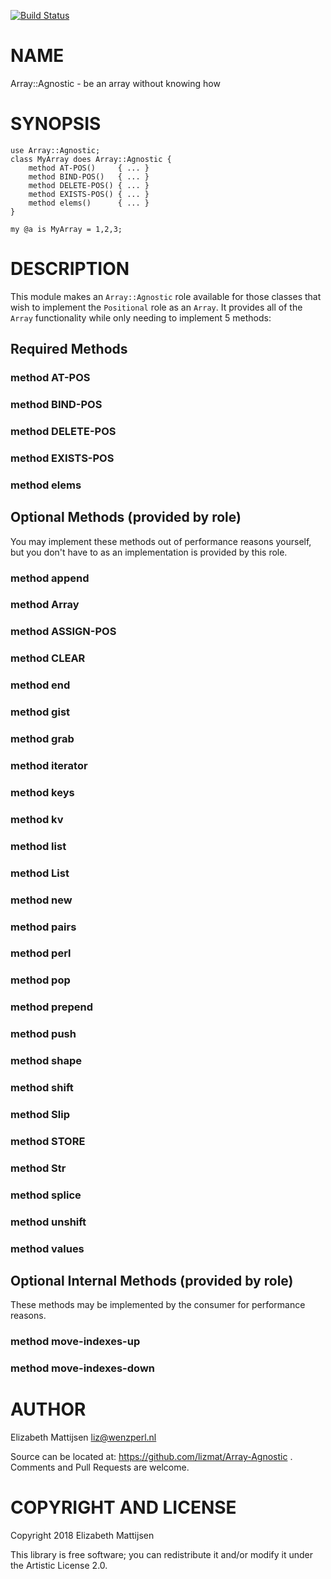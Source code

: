 [![Build Status](https://travis-ci.org/lizmat/Array-Agnostic.svg?branch=master)](https://travis-ci.org/lizmat/Array-Agnostic)

NAME
====

Array::Agnostic - be an array without knowing how

SYNOPSIS
========

    use Array::Agnostic;
    class MyArray does Array::Agnostic {
        method AT-POS()     { ... }
        method BIND-POS()   { ... }
        method DELETE-POS() { ... }
        method EXISTS-POS() { ... }
        method elems()      { ... }
    }

    my @a is MyArray = 1,2,3;

DESCRIPTION
===========

This module makes an `Array::Agnostic` role available for those classes that wish to implement the `Positional` role as an `Array`. It provides all of the `Array` functionality while only needing to implement 5 methods:

Required Methods
----------------

### method AT-POS

### method BIND-POS

### method DELETE-POS

### method EXISTS-POS

### method elems

Optional Methods (provided by role)
-----------------------------------

You may implement these methods out of performance reasons yourself, but you don't have to as an implementation is provided by this role.

### method append

### method Array

### method ASSIGN-POS

### method CLEAR

### method end

### method gist

### method grab

### method iterator

### method keys

### method kv

### method list

### method List

### method new

### method pairs

### method perl

### method pop

### method prepend

### method push

### method shape

### method shift

### method Slip

### method STORE

### method Str

### method splice

### method unshift

### method values

Optional Internal Methods (provided by role)
--------------------------------------------

These methods may be implemented by the consumer for performance reasons.

### method move-indexes-up

### method move-indexes-down

AUTHOR
======

Elizabeth Mattijsen <liz@wenzperl.nl>

Source can be located at: https://github.com/lizmat/Array-Agnostic . Comments and Pull Requests are welcome.

COPYRIGHT AND LICENSE
=====================

Copyright 2018 Elizabeth Mattijsen

This library is free software; you can redistribute it and/or modify it under the Artistic License 2.0.

